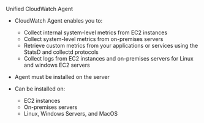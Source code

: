 Unified CloudWatch Agent

- CloudWatch Agent enables you to:
    
    - Collect internal system-level metrics from EC2 instances
    - Collect system-level metrics from on-premises servers
    - Retrieve custom metrics from your applications or services using the StatsD and collectd protocols
    - Collect logs from EC2 instances and on-premises servers for Linux and windows EC2 servers
- Agent must be installed on the server
- Can be installed on:
    
    - EC2 instances
    - On-premises servers
    - Linux, Windows Servers, and MacOS